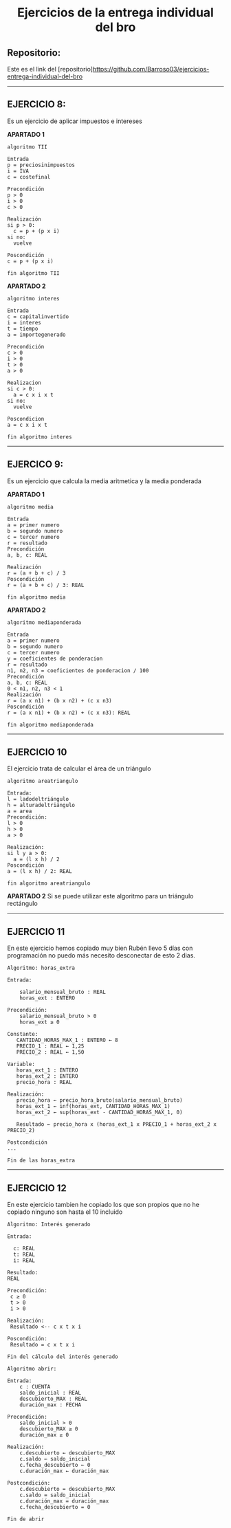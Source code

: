 <h1 align="center">	Ejercicios  de la entrega individual del bro </h1>

<h2>Repositorio:</h2>

Este es el link del [repositorio]https://github.com/Barroso03/ejercicios-entrega-individual-del-bro
***
## EJERCICIO 8:
Es un ejercicio de aplicar impuestos e intereses

**APARTADO 1**
```
algoritmo TII

Entrada
p = preciosinimpuestos
i = IVA
c = costefinal

Precondición
p > 0
i > 0
c > 0

Realización
si p > 0:
  c = p + (p x i)
si no:
  vuelve

Poscondición
c = p + (p x i)

fin algoritmo TII
```

**APARTADO 2**
```
algoritmo interes

Entrada
c = capitalinvertido
i = interes
t = tiempo
a = importegenerado

Precondición
c > 0
i > 0
t > 0
a > 0

Realizacion
si c > 0:
  a = c x i x t
si no: 
  vuelve

Poscondicion
a = c x i x t

fin algoritmo interes  
```
***
## EJERCICO 9:
Es un ejercicio que calcula la media aritmetica y la media ponderada

**APARTADO 1**
```
algoritmo media

Entrada
a = primer numero
b = segundo numero
c = tercer numero
r = resultado
Precondición
a, b, c: REAL

Realización
r = (a + b + c) / 3
Poscondición
r = (a + b + c) / 3: REAL

fin algoritmo media
```

**APARTADO 2**
```
algoritmo mediaponderada

Entrada
a = primer numero
b = segundo numero
c = tercer numero
y = coeficientes de ponderacion
r = resultado
n1, n2, n3 = coeficientes de ponderacion / 100
Precondición
a, b, c: REAL
0 < n1, n2, n3 < 1
Realización
r = (a x n1) + (b x n2) + (c x n3)
Poscondición
r = (a x n1) + (b x n2) + (c x n3): REAL

fin algoritmo mediaponderada
```
***
## EJERCICIO 10
El ejercicio trata de calcular el área de un triángulo
```
algoritmo areatriangulo

Entrada:
l = ladodeltriángulo
h = alturadeltriángulo
a = area
Precondición:
l > 0
h > 0
a > 0

Realización:
si l y a > 0:
  a = (l x h) / 2
Poscondición
a = (l x h) / 2: REAL

fin algoritmo areatriangulo
```
**APARTADO 2**
Si se puede utilizar este algoritmo para un triángulo rectángulo
***

## EJERCICIO 11

En este ejercicio hemos copiado muy bien Rubén llevo 5 días con programación no puedo más necesito desconectar de esto 2 dias.
``` 
Algoritmo: horas_extra
    
Entrada:
  
    salario_mensual_bruto : REAL
    horas_ext : ENTERO
        
Precondición:
    salario_mensual_bruto > 0
    horas_ext ≥ 0

Constante:
   CANTIDAD_HORAS_MAX_1 : ENTERO ← 8
   PRECIO_1 : REAL ← 1,25
   PRECIO_2 : REAL ← 1,50

Variable:
   horas_ext_1 : ENTERO
   horas_ext_2 : ENTERO
   precio_hora : REAL
      
Realización:
   precio_hora ← precio_hora_bruto(salario_mensual_bruto)
   horas_ext_1 ← inf(horas_ext, CANTIDAD_HORAS_MAX_1)
   horas_ext_2 ← sup(horas_ext - CANTIDAD_HORAS_MAX_1, 0)

   Resultado ← precio_hora x (horas_ext_1 x PRECIO_1 + horas_ext_2 x PRECIO_2)

Postcondición
...

Fin de las horas_extra
```
***

## EJERCICIO 12

En este ejercicio tambien he copiado los que son propios que no he copiado ninguno son hasta el 10 incluido

```
Algoritmo: Interés generado

Entrada:

  c: REAL 
  t: REAL 
  i: REAL 

Resultado: 
REAL

Precondición:
 c ≥ 0
 t > 0
 i > 0
 
Realización:
 Resultado <-- c x t x i
 
Poscondición:
 Resultado = c x t x i

Fin del cálculo del interés generado

Algoritmo abrir:
    
Entrada:
    c : CUENTA
    saldo_inicial : REAL
    descubierto_MAX : REAL
    duración_max : FECHA

Precondición:
    saldo_inicial > 0
    descubierto_MAX ≥ 0
    duración_max ≥ 0

Realización:
    c.descubierto ← descubierto_MAX
    c.saldo ← saldo_inicial
    c.fecha_descubierto ← 0
    c.duración_max ← duración_max

Postcondición:
    c.descubierto = descubierto_MAX
    c.saldo = saldo_inicial
    c.duración_max = duración_max
    c.fecha_descubierto = 0

Fin de abrir
```














